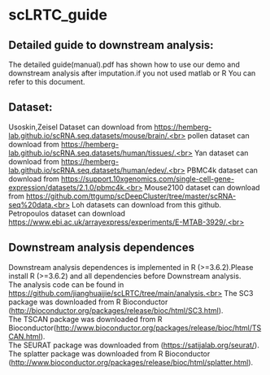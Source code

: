 # scLRTC_guide
## Detailed guide to downstream analysis:
The detailed guide(manual).pdf has shown how to use our demo and downstream analysis after imputation.if you not used matlab or R You can refer to this document.<br>
## Dataset:
Usoskin,Zeisel Dataset can download from https://hemberg-lab.github.io/scRNA.seq.datasets/mouse/brain/.<br>
pollen dataset can download from https://hemberg-lab.github.io/scRNA.seq.datasets/human/tissues/.<br>
Yan dataset can download from https://hemberg-lab.github.io/scRNA.seq.datasets/human/edev/.<br>
PBMC4k dataset can download from https://support.10xgenomics.com/single-cell-gene-expression/datasets/2.1.0/pbmc4k.<br>
Mouse2100 dataset can download from https://github.com/ttgump/scDeepCluster/tree/master/scRNA-seq%20data.<br> 
Loh datasets can download from this github.<br>
Petropoulos dataset can download https://www.ebi.ac.uk/arrayexpress/experiments/E-MTAB-3929/.<br>

## Downstream analysis dependences
Downstream analysis dependences is implemented in R (>=3.6.2).Please install R (>=3.6.2) and all dependencies before Downstream analysis.<br>
The analysis code can be found in https://github.com/jianghuaijie/scLRTC/tree/main/analysis.<br>
The SC3 package was downloaded from R Bioconductor (http://bioconductor.org/packages/release/bioc/html/SC3.html).<br>
The TSCAN package was downloaded from R Bioconductor(http://www.bioconductor.org/packages/release/bioc/html/TSCAN.html).<br>
The SEURAT package was downloaded from (https://satijalab.org/seurat/).<br>
The splatter package was downloaded from R Bioconductor (http://www.bioconductor.org/packages/release/bioc/html/splatter.html).<br>
